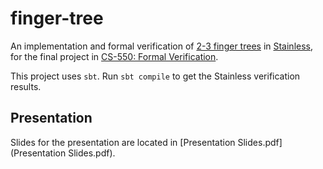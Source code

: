 # finger-tree
An implementation and formal verification of [2-3 finger trees](https://doi.org/10.1017/S0956796805005769) in [Stainless](https://github.com/epfl-lara/stainless), for the final project in [CS-550: Formal Verification](https://edu.epfl.ch/coursebook/en/formal-verification-CS-550).

This project uses `sbt`. Run `sbt compile` to get the Stainless verification results.

## Presentation
Slides for the presentation are located in [Presentation Slides.pdf](Presentation Slides.pdf).

